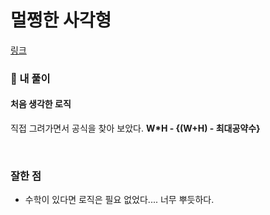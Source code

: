 # 멀쩡한 사각형

[링크](https://programmers.co.kr/learn/courses/30/lessons/62048)

### 📌 내 풀이

#### 처음 생각한 로직

직접 그려가면서 공식을 찾아 보았다.
**W\*H - {(W+H) - 최대공약수}**

<br>

### 잘한 점

- 수학이 있다면 로직은 필요 없었다.... 너무 뿌듯하다.
